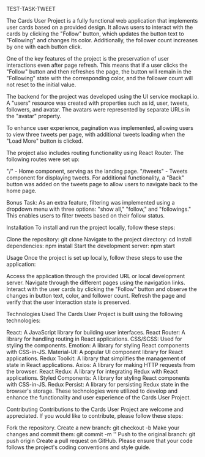 TEST-TASK-TWEET

The Cards User Project is a fully functional web application that implements
user cards based on a provided design. It allows users to interact with the
cards by clicking the "Follow" button, which updates the button text to
"Following" and changes its color. Additionally, the follower count increases by
one with each button click.

One of the key features of the project is the preservation of user interactions
even after page refresh. This means that if a user clicks the "Follow" button
and then refreshes the page, the button will remain in the "Following" state
with the corresponding color, and the follower count will not reset to the
initial value.

The backend for the project was developed using the UI service mockapi.io. A
"users" resource was created with properties such as id, user, tweets,
followers, and avatar. The avatars were represented by separate URLs in the
"avatar" property.

To enhance user experience, pagination was implemented, allowing users to view
three tweets per page, with additional tweets loading when the "Load More"
button is clicked.

The project also includes routing functionality using React Router. The
following routes were set up:

"/" - Home component, serving as the landing page. "/tweets" - Tweets component
for displaying tweets. For additional functionality, a "Back" button was added
on the tweets page to allow users to navigate back to the home page.

Bonus Task: As an extra feature, filtering was implemented using a dropdown menu
with three options: "show all," "follow," and "followings." This enables users
to filter tweets based on their follow status.

Installation To install and run the project locally, follow these steps:

Clone the repository: git clone <repository-url> Navigate to the project
directory: cd <project-directory> Install dependencies: npm install Start the
development server: npm start

Usage Once the project is set up locally, follow these steps to use the
application:

Access the application through the provided URL or local development server.
Navigate through the different pages using the navigation links. Interact with
the user cards by clicking the "Follow" button and observe the changes in button
text, color, and follower count. Refresh the page and verify that the user
interaction state is preserved.

Technologies Used The Cards User Project is built using the following
technologies:

React: A JavaScript library for building user interfaces. React Router: A
library for handling routing in React applications. CSS/SCSS: Used for styling
the components. Emotion: A library for styling React components with CSS-in-JS.
Material-UI: A popular UI component library for React applications. Redux
Toolkit: A library that simplifies the management of state in React
applications. Axios: A library for making HTTP requests from the browser. React
Redux: A library for integrating Redux with React applications. Styled
Components: A library for styling React components with CSS-in-JS. Redux
Persist: A library for persisting Redux state in the browser's storage. These
technologies were utilized to develop and enhance the functionality and user
experience of the Cards User Project.

Contributing Contributions to the Cards User Project are welcome and
appreciated. If you would like to contribute, please follow these steps:

Fork the repository. Create a new branch: git checkout -b <branch-name> Make
your changes and commit them: git commit -m '<commit-message>' Push to the
original branch: git push origin <branch-name> Create a pull request on GitHub.
Please ensure that your code follows the project's coding conventions and style
guide.
